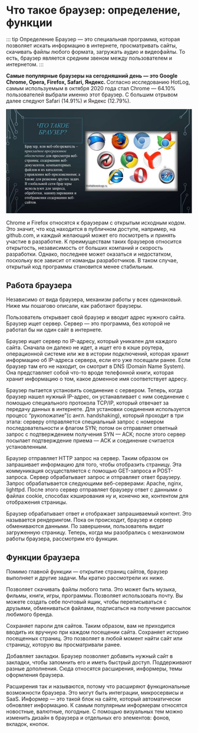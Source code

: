 # Что такое браузер: определение, функции

::: tip Определение
Браузер — это специальная программа, которая позволяет искать информацию в 
интернете, просматривать сайты, скачивать файлы любого формата, загружать 
аудио и видеофайлы. 
То есть, браузер является средним звеном между пользователем и интернетом.
:::

<b>Самые популярные браузеры на сегодняшний день — это Google Chrome, Opera, Firefox, Safari, Яндекс.
</b> Согласно исследованию HotLog, самым используемым в октября 2020 года стал 
Chrome — 64.10% пользователей выбрали именно этот браузер. С большим отрывом далее 
следуют Safari (14.91%) и Яндекс (12.79%).

![Alt for Imsage](../start/images/14.jpg)

Chrome и Firefox относятся к браузерам с открытым исходным кодом. 
Это значит, что код находится в публичном доступе, например, на github.com, 
и каждый желающий может его посмотреть и принять участие в разработке. 
К преимуществам таких браузеров относится открытость, независимость от 
больших компаний и скорость разработки. Однако, последнее может оказаться и 
недостатком, поскольку все зависит от команды разработчиков. В таком случае, 
открытый код программы становится менее стабильным.

## Работа браузера

Независимо от вида браузера, механизм работы у всех одинаковый. 
Ниже мы пошагово описали, как работают браузеры.

Пользователь открывает свой браузер и вводит адрес нужного сайта.
Браузер ищет сервер. Сервер — это программа, без которой не работал бы ни один сайт в интернете. <br>

Браузер ищет сервер по IP-адресу, который уникален для каждого сайта. Сначала он далеко не идет, 
а ищет его в кэше роутера, операционной системе или же в истории подключений, которая хранит 
информацию об IP-адреса сервера, если его уже посещали ранее. Если браузер там его не находит, 
он смотрит в DNS (Domain Name System). Она представляет собой что-то вроде телефонной книги, 
которая хранит информацию о том, какое доменное имя соответствует адресу.<br>

Браузер пытается установить соединение с сервером. Теперь, когда браузер нашел нужный IP-адрес, 
он устанавливает с ним соединение с помощью специального протокола TCP/IP, который отвечает 
за передачу данных в интернете. Для установки соединения используется процесс “рукопожатие”(с англ. handshaking), 
который проходит в три этапа: серверу отправляется специальный запрос с номером последовательности и 
флагом SYN; потом он отправляет ответный запрос с подтверждением получения SYN — ACK; после этого 
сервер посылает подтверждение приема — ACK и соединение считается установленным. <br>

Браузер отправляет HTTP запрос на сервер. Таким образом он запрашивает информацию для того, 
чтобы отобразить страницу. Эта коммуникация осуществляется с помощью GET-запроса и POST-запроса.
Сервер обрабатывает запрос и отправляет ответ браузеру. Запрос обрабатывается следующими 
веб-серверами: Apache, nginx, lighttpd. После этого сервер отправляет браузеру ответ с данными о 
файлах cookie, способах кэширования ну и, конечно же, контентом для отображения страницы. <br>

Браузер обрабатывает ответ и отображает запрашиваемый контент. Это называется рендерингом. 
Пока он происходит, браузер и сервер обмениваются данными. По завершении, пользователь видит 
загруженную страницу.
Теперь, когда мы разобрались с механизмом работы браузера, рассмотрим его функции.

## Функции браузера

Помимо главной функции — открытие страниц сайтов, браузер выполняет и другие задачи. 
Мы кратко рассмотрели их ниже.

Позволяет скачивать файлы любого типа. Это может быть музыка, фильмы, книги, игры, программы.
Позволяет использовать почту. Вы можете создать себе почтовый ящик, чтобы переписываться с друзьями, 
обмениваться файлами, подписаться на получение рассылок любимого бренда. <br>

Сохраняет пароли для сайтов. Таким образом, вам не приходится вводить их вручную при каждом посещении сайта.
Сохраняет историю посещенных страниц. Это позволяет в любой момент найти сайт или страницу, которую вы 
просматривали ранее. <br>

Добавляет закладки. Браузер позволяет добавить нужный сайт в закладки, чтобы запомнить его и иметь быстрый доступ.
Поддерживают разные дополнения. Сюда относятся расширения, информеры, темы оформления браузера. <br>

Расширения так и называются, потому что расширяют функциональные возможности браузера. Это могут быть 
интеграции, микросервисы и SaaS. Информер — это такой блок на сайте, который автоматически обновляет информацию. 
К самым популярным информерам относятся новостные, валютные, погодные. С помощью визуальных тем можно изменить 
дизайн в браузера и отдельных его элементов: фонов, вкладок, кнопок.